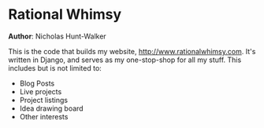 # Rational Whimsy

**Author**: Nicholas Hunt-Walker

This is the code that builds my website, http://www.rationalwhimsy.com.
It's written in Django, and serves as my one-stop-shop for all my stuff.
This includes but is not limited to:

* Blog Posts
* Live projects
* Project listings
* Idea drawing board
* Other interests

